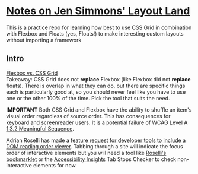 # [Notes on Jen Simmons' Layout Land](https://www.youtube.com/channel/UC7TizprGknbDalbHplROtag)

This is a practice repo for learning how best to use CSS Grid in combination with Flexbox and Floats (yes, Floats!) to make interesting custom layouts without importing a framework

## Intro
[Flexbox vs. CSS Grid](https://www.youtube.com/channel/UC7TizprGknbDalbHplROtag)  
Takeaway: CSS Grid does not **replace** Flexbox (like Flexbox did not **replace** floats). There is overlap in what they can do, but there are specific things each is particularly good at, so you should never feel like you have to use one or the other 100% of the time. Pick the tool that suits the need.

**IMPORTANT** Both CSS Grid and Flexbox have the ability to shuffle an item's visual order regardless of source order. This has consequences for keyboard and screenreader users. It is a potential failure of WCAG Level A [1.3.2 Meaningful Sequence](https://www.w3.org/WAI/WCAG21/quickref/#meaningful-sequence).

Adrian Roselli has made a [feature request for developer tools to include a DOM reading order viewer](https://www.youtube.com/watch?v=UjXCAuWuXdk). Tabbing through a site will indicate the focus order of interactive elements but you will need a tool like [Roselli's bookmarklet](https://adrianroselli.com/2019/04/reading-order-bookmarklet.html) or the [Accessibility Insights](https://accessibilityinsights.io/en/) Tab Stops Checker to check non-interactive elements for now.